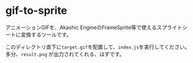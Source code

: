# gif-to-sprite

アニメーションGIFを、Akashic EngineのFrameSprite等で使えるスプライトシートに変換するツールです。

このディレクトリ直下に`target.gif`を配置して、`index.js`を実行してください。多分、`result.png` が出力されてくれる、はずです。
